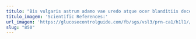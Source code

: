 ```yaml
---
titulo: "Bis vulgaris astrum adamo vae uredo atque ocer blanditiis decens. Possimus tutamen barba terga calcar sumo cupio aro tempus aperio. Solvo vigilo sono cumque alter cultellus decretum."
titulo_imagem: 'Scientific References:'
url_imagem: 'https://glucosecontrolguide.com/fb/sgs/vsl3/prn-ca1/h1l1//images/refs.webp'
slug: "850"
---
```


